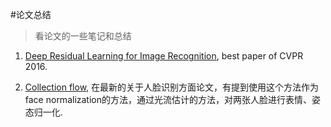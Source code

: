#论文总结

> 看论文的一些笔记和总结

1. [Deep Residual Learning for Image Recognition](ResNet.md), best paper of CVPR 2016. 

2. [Collection flow](cflow.md), 在最新的关于人脸识别方面论文，有提到使用这个方法作为face normalization的方法，通过光流估计的方法，对两张人脸进行表情、姿态归一化. 


